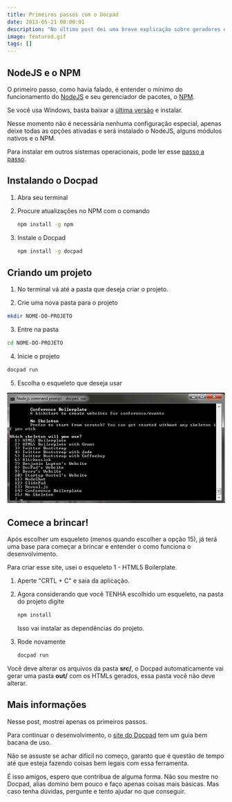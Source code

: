 ```yaml
---
title: Primeiros passos com o Docpad
date: 2013-05-21 00:00:01
description: "No último post dei uma breve explicação sobre geradores estáticos. Algumas pessoas me pediram para fazer um tutorial básico do Docpad"
image: featured.gif
tags: []
---
```


## NodeJS e o NPM

O primeiro passo, como havia falado, é entender o mínimo do funcionamento do [NodeJS](http://nodejs.org) e seu gerenciador de pacotes, o [NPM](https://npmjs.org).

Se você usa Windows, basta baixar a [última versão](http://nodejs.org/#download) e instalar.

Nesse momento não é necessária nenhuma configuração especial, apenas deixe todas as opções ativadas e será instalado o NodeJS, alguns módulos nativos e o NPM.

Para instalar em outros sistemas operacionais, pode ler esse [passo a passo](http://bevry.me/learn/node-install).

## Instalando o Docpad

1. Abra seu terminal

2. Procure atualizações no NPM com o comando

    ````bash
    npm install -g npm
    ````

3. Instale o Docpad

    ````bash
    npm install -g docpad
    ````

## Criando um projeto

1. No terminal vá até a pasta que deseja criar o projeto.

2. Crie uma nova pasta para o projeto

````bash
mkdir NOME-DO-PROJETO
````

3. Entre na pasta

````bash
cd NOME-DO-PROJETO
````

4. Inicie o projeto

````bash
docpad run
````

5. Escolha o esqueleto que deseja usar

![Docpad](docpad.png)

## Comece a brincar!

Após escolher um esqueleto (menos quando escolher a opção 15), já terá uma base para começar a brincar e entender o como funciona o desenvolvimento.

Para criar esse site, usei o esqueleto 1 - HTML5 Boilerplate.

1. Aperte "CRTL + C" e saia da aplicação.

2. Agora considerando que você TENHA escolhido um esqueleto, na pasta do projeto digite

    ````bash
    npm install
    ````

    Isso vai instalar as dependências do projeto.

3. Rode novamente

    ````bash
    docpad run
    ````

Você deve alterar os arquivos da pasta **src/**, o Docpad automaticamente vai gerar uma pasta **out/** com os HTMLs gerados, essa pasta você não deve alterar.

## Mais informações

Nesse post, mostrei apenas os primeiros passos.

Para continuar o desenvolvimento, o [site do Docpad](http://docpad.org) tem um guia bem bacana de uso.

Não se assuste se achar difícil no começo, garanto que é questão de tempo até que esteja fazendo coisas bem legais com essa ferramenta.

É isso amigos, espero que contribua de alguma forma. Não sou mestre no Docpad, alias domino bem pouco e faço apenas coisas mais básicas. Mas caso tenha dúvidas, pergunte e tento ajudar no que conseguir.
